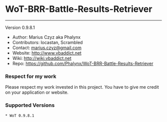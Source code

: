 # WoT-BRR-Battle-Results-Retriever
----------------------------------
Version 0.9.8.1

* Author: Marius Czyz aka Phalynx
* Contributors: locastan, Scrambled
* Contact: marius.czyz@gmail.com
* Website: http://www.vbaddict.net
* Wiki: http://wiki.vbaddict.net
* Repo: https://github.com/Phalynx/WoT-BRR-Battle-Results-Retriever

### Respect for my work
Please respect my work invested in this project. You have to give me credit on your application or website.

### Supported Versions
	* WoT 0.9.8.1
